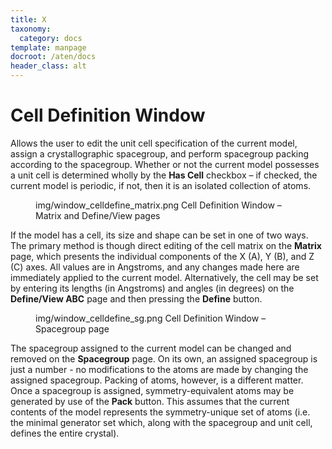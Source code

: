 ```yaml
---
title: X
taxonomy:
  category: docs
template: manpage
docroot: /aten/docs
header_class: alt
---
```



# Cell Definition Window

Allows the user to edit the unit cell specification of the current model, assign a crystallographic spacegroup, and perform spacegroup packing according to the spacegroup. Whether or not the current model possesses a unit cell is determined wholly by the **Has Cell** checkbox – if checked, the current model is periodic, if not, then it is an isolated collection of atoms.

<figure>
  <image>img/window_celldefine_matrix.png</image>
  <caption>Cell Definition Window – Matrix and Define/View pages</caption>
</figure>

If the model has a cell, its size and shape can be set in one of two ways. The primary method is though direct editing of the cell matrix on the **Matrix** page, which presents the individual components of the X (A), Y (B), and Z (C) axes. All values are in Angstroms, and any changes made here are immediately applied to the current model. Alternatively, the cell may be set by entering its lengths (in Angstroms) and angles (in degrees) on the **Define/View ABC** page and then pressing the **Define** button. 

<figure>
  <image>img/window_celldefine_sg.png</image>
  <caption>Cell Definition Window – Spacegroup page</caption>
</figure>

The spacegroup assigned to the current model can be changed and removed on the **Spacegroup** page. On its own, an assigned spacegroup is just a number - no modifications to the atoms are made by changing the assigned spacegroup. Packing of atoms, however, is a different matter. Once a spacegroup is assigned, symmetry-equivalent atoms may be generated by use of the **Pack** button. This assumes that the current contents of the model represents the symmetry-unique set of atoms (i.e. the minimal generator set which, along with the spacegroup and unit cell, defines the entire crystal).


